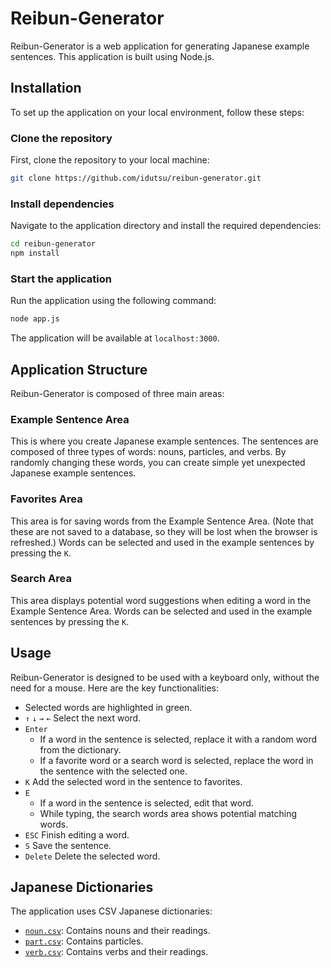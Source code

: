 # Reibun-Generator

Reibun-Generator is a web application for generating Japanese example sentences. This application is built using Node.js.

## Installation

To set up the application on your local environment, follow these steps:

### Clone the repository

First, clone the repository to your local machine:

```bash
git clone https://github.com/idutsu/reibun-generator.git
```

### Install dependencies

Navigate to the application directory and install the required dependencies:

```bash
cd reibun-generator
npm install
```

### Start the application

Run the application using the following command:

```bash
node app.js
```

The application will be available at `localhost:3000`.

## Application Structure

Reibun-Generator is composed of three main areas:

### Example Sentence Area

This is where you create Japanese example sentences. The sentences are composed of three types of words: nouns, particles, and verbs. By randomly changing these words, you can create simple yet unexpected Japanese example sentences.

### Favorites Area

This area is for saving words from the Example Sentence Area. (Note that these are not saved to a database, so they will be lost when the browser is refreshed.) Words can be selected and used in the example sentences by pressing the `K`.

### Search Area

This area displays potential word suggestions when editing a word in the Example Sentence Area. Words can be selected and used in the example sentences by pressing the `K`.

## Usage

Reibun-Generator is designed to be used with a keyboard only, without the need for a mouse. Here are the key functionalities:

- Selected words are highlighted in green.
- `↑` `↓` `→` `←` Select the next word.
- `Enter`
    - If a word in the sentence is selected, replace it with a random word from the dictionary.
    - If a favorite word or a search word is selected, replace the word in the sentence with the selected one.
- `K` Add the selected word in the sentence to favorites.
- `E`
    - If a word in the sentence is selected, edit that word.
    - While typing, the search words area shows potential matching words.
- `ESC` Finish editing a word.
- `S` Save the sentence.
- `Delete` Delete the selected word.

## Japanese Dictionaries

The application uses CSV Japanese dictionaries:

- [`noun.csv`](https://github.com/idutsu/reibun-generator/tree/main/csv/noun.csv): Contains nouns and their readings.
- [`part.csv`](https://github.com/idutsu/reibun-generator/tree/main/csv/part.csv): Contains particles.
- [`verb.csv`](https://github.com/idutsu/reibun-generator/tree/main/csv/verb.csv): Contains verbs and their readings.
